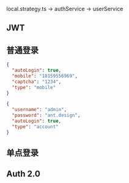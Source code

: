local.strategy.ts -> authService -> userService

## JWT

## 普通登录

```json
{
  "autoLogin": true,
  "mobile": "18159556969",
  "captcha": "1234",
  "type": "mobile"
}
```

```json
{
  "username": "admin",
  "password": "ant.design",
  "autoLogin": true,
  "type": "account"
}
```

## 单点登录

## Auth 2.0
